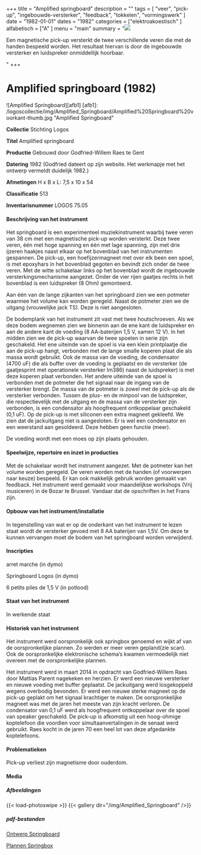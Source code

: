 ﻿+++
title = "Amplified springboard"
description = ""
tags = [
"veer", "pick-up",
"ingebouwde-versterker", "feedback", "tokkelen", "vormingswerk"
]
date = "1982-01-01"
dates = "1982"
categories = ["elektroakoestisch"
]
alfabetisch = ["A"
]
menu = "main"
summary = "<a href='/logoscollectie/1982/amplified_springboard'><img src='/logoscollectie/img/Amplified_Springboard/Amplified%20Springboard%20voorkant-thumb.jpg'></a><p>Een magnetische pick-up versterkt de twee verschillende veren die met de handen bespeeld worden. Het resultaat hiervan is door de ingebouwde versterker en luidspreker onmiddellijk hoorbaar.</p>"
+++

# Amplified springboard (1982)

![Amplified Springboard][afb1]
[afb1]: /logoscollectie/img/Amplified_Springboard/Amplified%20Springboard%20voorkant-thumb.jpg "Amplified Springboard"

**Collectie**
Stichting Logos

**Titel**
Amplified springboard

**Productie**
Gebouwd door Godfried-Willem Raes te Gent

**Datering**
1982
(Godfried dateert  op zijn website. Het werkmapje met het ontwerp vermeldt duidelijk 1982.)

**Afmetingen**
H x B x L: 7,5 x 10 x 54

**Classificatie**
513

**Inventarisnummer**
LOGOS 75.05

#### Beschrijving van het instrument
Het springboard is een experimenteel muziekinstrument waarbij twee veren van 38 cm met een magnetische pick-up worden versterkt. Deze twee veren, één met hoge spanning en één met lage spanning, zijn met drie ijzeren haakjes naast elkaar op het bovenblad van het instrumenten gespannen. De pick-up, een hoefijzermagneet met over elk been een spoel, is met epoxyhars in het bovenblad gegoten en bevindt zich onder de twee veren. Met de witte schakelaar links op het bovenblad wordt de ingebouwde versterkingsmechanisme aangezet. Onder de vier rijen gaatjes rechts in het bovenblad is een luidspreker (8 Ohm) gemonteerd. 

Aan één van de lange zijkanten van het springboard zien we een potmeter waarmee het volume kan worden geregeld. Naast de potmeter zien we de uitgang (vrouwelijke jack TS). Deze is niet aangesloten.

De bodemplank van het instrument zit vast met twee houtschroeven. Als we deze bodem wegnemen zien we binnenin aan de ene kant de luidspreker en aan de andere kant de voeding (8 AA-baterijen 1,5 V, samen 12 V). In het midden zien we de pick-up waarvan de twee spoelen in serie zijn geschakeld. Het ene uiteinde van de spoel is via een klein printplaatje die aan de pick-up hangt, verbonden met de lange smalle koperen plaat die als massa wordt gebruikt. Ook de massa van de voeding, de condensator (4700 uF) die als buffer over de voeding is geplaatst en de versterker (de gaatjesprint met operationele versterker lm386) naast de luidspreker) is met deze koperen plaat verbonden. Het andere uiteinde van de spoel is verbonden met de potmeter die het signaal naar de ingang van de versterker brengt. De massa van de potmeter is zowel met de pick-up als de versterker verbonden. Tussen de plus- en de minpool van de luidspreker, die respectievelijk met de uitgang en de massa van de versterker zijn verbonden, is een condensator als hoogfrequent ontkoppelaar geschakeld (0,1 uF). Op de pick-up is met siliconen een extra magneet gekleefd. We zien dat de jackuitgang niet is aangesloten. Er is wel een condensator en een weerstand aan gesoldeerd. Deze hebben geen functie (meer). 

De voeding wordt met een moes op zijn plaats gehouden. 

#### Speelwijze, repertoire en inzet in producties
Met de schakelaar wordt het instrument aangezet. Met de potmeter kan het volume worden geregeld. De veren worden met de handen (of voorwerpen naar keuze) bespeeld. Er kan ook makkelijk gebruik worden gemaakt van feedback. Het instrument werd gemaakt voor maandelijkse workshops (Vrij musiceren) in de Bozar te Brussel. Vandaar dat de opschriften in het Frans zijn. 

#### Opbouw van het instrument/installatie
In tegenstelling van wat er op de onderkant van het instrument te lezen staat wordt de versterker gevoed met 8 AA baterijen van 1,5V. Om deze te kunnen vervangen moet de bodem van het springboard worden verwijderd. 

#### Inscripties
arret marche (in dymo)

Springboard Logos (in dymo)

6 petits piles de 1,5 V (in potlood)

#### Staat van het instrument
In werkende staat

#### Historiek van het instrument
Het instrument werd oorspronkelijk ook springbox genoemd en wijkt af van de oorspronkelijke plannen. Zo werden er meer veren gepland(zie scan). Ook de oorspronkelijke elektronische schema’s kwamen vermoedelijk niet overeen met de oorspronkelijke plannen.  

Het instrument werd in maart 2014 in opdracht van Godfried-Willem Raes door Mattias Parent nagekeken en herzien. Er werd een nieuwe versterker en nieuwe voeding met buffer geplaatst. De jackuitgang werd losgekoppeld wegens overbodig bevonden. Er werd een nieuwe sterke magneet op de pick-up geplakt om het signaal krachtiger te maken. De oorspronkelijke magneet was met de jaren het meeste van zijn kracht verloren. De condensator van 0,1 uF werd als hoogfrequent ontkoppelaar over de spoel van speaker geschakeld.
De pick-up is afkomstig uit een hoog-ohmige koptelefoon die voordien voor simultaanvertalingen in de senaat werd gebruikt. Raes kocht in de jaren 70 een heel lot van deze afgedankte koptelefoons.

#### Problematieken
Pick-up verliest zijn magnetisme door ouderdom.

#### Media
##### Afbeeldingen
{{< load-photoswipe >}}
{{< gallery dir="/img/Amplified_Springboard" />}}

##### pdf-bestanden
[Ontwerp Springboard](/logoscollectie/pdf/Amplified_Springboard/Ontwerp_springboard.pdf)

[Plannen Springbox](/logoscollectie/pdf/Amplified_Springboard/Scan_plannen_springbox.pdf)
